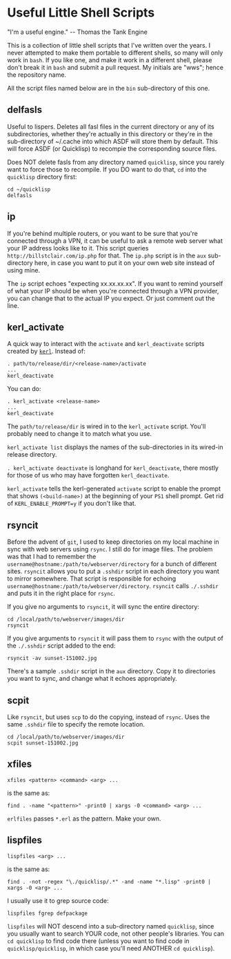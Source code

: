 # Useful Little Shell Scripts

"I'm a useful engine." -- Thomas the Tank Engine

This is a collection of little shell scripts that I've written over the years. I never attempted to make them portable to different shells, so many will only work in <code>bash</code>. If you like one, and make it work in a different shell, please don't break it in <code>bash</code> and submit a pull request. My initials are "wws"; hence the repository name.

All the script files named below are in the `bin` sub-directory of this one.

## delfasls

Useful to lispers. Deletes all fasl files in the current directory or any of its subdirectories, whether they're actually in this directory or they're in the sub-directory of ~/.cache into which ASDF will store them by default. This will force ASDF (or Quicklisp) to recompie the corresponding source files.

Does NOT delete fasls from any directory named `quicklisp`, since you rarely want to force those to recompile. If you DO want to do that, `cd` into the `quicklisp` directory first:

```
cd ~/quicklisp
delfasls
```

## ip

If you're behind multiple routers, or you want to be sure that you're connected through a VPN, it can be useful to ask a remote web server what your IP address looks like to it. This script queries `http://billstclair.com/ip.php` for that. The `ip.php` script is in the `aux` sub-directory here, in case you want to put it on your own web site instead of using mine.

The `ip` script echoes "expecting xx.xx.xx.xx". If you want to remind yourself of what your IP should be when you're connected through a VPN provider, you can change that to the actual IP you expect. Or just comment out the line.

## kerl_activate

A quick way to interact with the `activate` and `kerl_deactivate` scripts created by <a href='https://github.com/yrashk/kerl'>`kerl`</a>. Instead of:

```
. path/to/release/dir/<release-name>/activate
...
kerl_deactivate
```

You can do:

```
. kerl_activate <release-name>
...
kerl_deactivate
```

The `path/to/release/dir` is wired in to the `kerl_activate` script. You'll probably need to change it to match what you use.

`kerl_activate list` displays the names of the sub-directories in its wired-in release directory.

`. kerl_activate deactivate` is longhand for `kerl_deactivate`, there mostly for those of us who may have forgotten `kerl_deactivate`.

`kerl_activate` tells the kerl-generated `activate` script to enable the prompt that shows `(<build-name>)` at the beginning of your `PS1` shell prompt. Get rid of `KERL_ENABLE_PROMPT=y` if you don't like that.

## rsyncit

Before the advent of `git`, I used to keep directories on my local machine in sync with web servers using `rsync`. I still do for image files. The problem was that I had to remember the `username@hostname:/path/to/webserver/directory` for a bunch of different sites. `rsyncit` allows you to put a `.sshdir` script in each directory you want to mirror somewhere. That script is responsible for echoing `username@hostname:/path/to/webserver/directory`. `rsyncit` calls `./.sshdir` and puts it in the right place for `rsync`.

If you give no arguments to `rsyncit`, it will sync the entire directory:

```
cd /local/path/to/webserver/images/dir
rsyncit
```

If you give arguments to `rsyncit` it will pass them to `rsync` with the output of the `./.sshdir` script added to the end:

```
rsyncit -av sunset-151002.jpg
```

There's a sample `.sshdir` script in the `aux` directory. Copy it to directories you want to sync, and change what it echoes appropriately.

## scpit

Like `rsyncit`, but uses `scp` to do the copying, instead of `rsync`. Uses the same `.sshdir` file to specify the remote location.

```
cd /local/path/to/webserver/images/dir
scpit sunset-151002.jpg
```

## xfiles

```
xfiles <pattern> <command> <arg> ...
```

is the same as:

```
find . -name "<pattern>" -print0 | xargs -0 <command> <arg> ...
```

`erlfiles` passes `*.erl` as the pattern. Make your own.

## lispfiles

```lispfiles <arg> ...```

is the same as:

```
find . -not -regex "\./quicklisp/.*" -and -name "*.lisp" -print0 | xargs -0 <arg> ...
```

I usually use it to grep source code:

```
lispfiles fgrep defpackage
```

`lispfiles` will NOT descend into a sub-directory named `quicklisp`, since you usually want to search YOUR code, not other people's libraries. You can `cd quicklisp` to find code there (unless you want to find code in `quicklisp/quicklisp`, in which case you'll need ANOTHER `cd quicklisp`).
